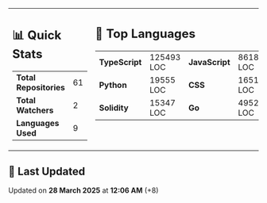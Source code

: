 <table><tr>
<td valign='top'>
<h2>📊 Quick Stats</h2>
<table>
<tr><td><b>Total Repositories</b></td><td>61</td></tr>
<tr><td><b>Total Watchers</b></td><td>2</td></tr>
<tr><td><b>Languages Used</b></td><td>9</td></tr>
</table>
</td>
<td valign='top'>
<h2>📝 Top Languages</h2>
<table>
<tr><td><b>TypeScript</b></td><td>125493 LOC</td><td><b>JavaScript</b></td><td>86183 LOC</td></tr>
<tr><td><b>Python</b></td><td>19555 LOC</td><td><b>CSS</b></td><td>16513 LOC</td></tr>
<tr><td><b>Solidity</b></td><td>15347 LOC</td><td><b>Go</b></td><td>4952 LOC</td></tr>
</table>
</td>
</tr></table>

<h2>📅 Last Updated</h2>

Updated on <b>28 March 2025</b> at <b>12:06 AM</b> (+8)
